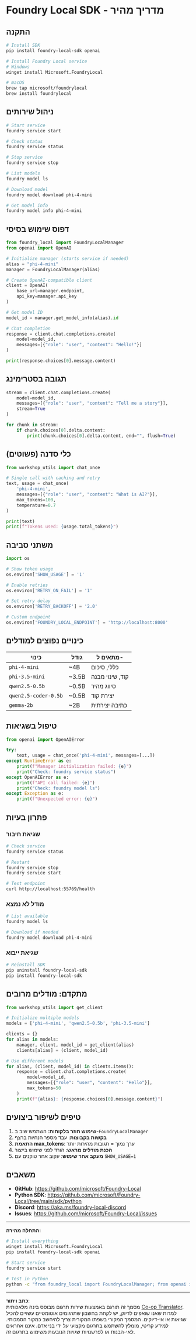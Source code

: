 <!--
CO_OP_TRANSLATOR_METADATA:
{
  "original_hash": "1a52481fe75c7692d785aef8da50e5e7",
  "translation_date": "2025-10-09T16:54:20+00:00",
  "source_file": "Workshop/FOUNDRY_SDK_QUICKREF.md",
  "language_code": "he"
}
-->
# Foundry Local SDK - מדריך מהיר

## התקנה

```bash
# Install SDK
pip install foundry-local-sdk openai

# Install Foundry Local service
# Windows
winget install Microsoft.FoundryLocal

# macOS
brew tap microsoft/foundrylocal
brew install foundrylocal
```

## ניהול שירותים

```bash
# Start service
foundry service start

# Check status
foundry service status

# Stop service
foundry service stop

# List models
foundry model ls

# Download model
foundry model download phi-4-mini

# Get model info
foundry model info phi-4-mini
```

## דפוס שימוש בסיסי

```python
from foundry_local import FoundryLocalManager
from openai import OpenAI

# Initialize manager (starts service if needed)
alias = "phi-4-mini"
manager = FoundryLocalManager(alias)

# Create OpenAI-compatible client
client = OpenAI(
    base_url=manager.endpoint,
    api_key=manager.api_key
)

# Get model ID
model_id = manager.get_model_info(alias).id

# Chat completion
response = client.chat.completions.create(
    model=model_id,
    messages=[{"role": "user", "content": "Hello!"}]
)

print(response.choices[0].message.content)
```

## תגובה בסטרימינג

```python
stream = client.chat.completions.create(
    model=model_id,
    messages=[{"role": "user", "content": "Tell me a story"}],
    stream=True
)

for chunk in stream:
    if chunk.choices[0].delta.content:
        print(chunk.choices[0].delta.content, end="", flush=True)
```

## כלי סדנה (פשוטים)

```python
from workshop_utils import chat_once

# Single call with caching and retry
text, usage = chat_once(
    'phi-4-mini',
    messages=[{"role": "user", "content": "What is AI?"}],
    max_tokens=100,
    temperature=0.7
)

print(text)
print(f"Tokens used: {usage.total_tokens}")
```

## משתני סביבה

```python
import os

# Show token usage
os.environ['SHOW_USAGE'] = '1'

# Enable retries
os.environ['RETRY_ON_FAIL'] = '1'

# Set retry delay
os.environ['RETRY_BACKOFF'] = '2.0'

# Custom endpoint
os.environ['FOUNDRY_LOCAL_ENDPOINT'] = 'http://localhost:8000'
```

## כינויים נפוצים למודלים

| כינוי | גודל | מתאים ל- |
|-------|------|----------|
| `phi-4-mini` | ~4B | כללי, סיכום |
| `phi-3.5-mini` | ~3.5B | קוד, שינוי מבנה |
| `qwen2.5-0.5b` | ~0.5B | סיווג מהיר |
| `qwen2.5-coder-0.5b` | ~0.5B | יצירת קוד |
| `gemma-2b` | ~2B | כתיבה יצירתית |

## טיפול בשגיאות

```python
from openai import OpenAIError

try:
    text, usage = chat_once('phi-4-mini', messages=[...])
except RuntimeError as e:
    print(f"Manager initialization failed: {e}")
    print("Check: foundry service status")
except OpenAIError as e:
    print(f"API call failed: {e}")
    print("Check: foundry model ls")
except Exception as e:
    print(f"Unexpected error: {e}")
```

## פתרון בעיות

### שגיאת חיבור
```bash
# Check service
foundry service status

# Restart
foundry service stop
foundry service start

# Test endpoint
curl http://localhost:55769/health
```

### מודל לא נמצא
```bash
# List available
foundry model ls

# Download if needed
foundry model download phi-4-mini
```

### שגיאת ייבוא
```bash
# Reinstall SDK
pip uninstall foundry-local-sdk
pip install foundry-local-sdk
```

## מתקדם: מודלים מרובים

```python
from workshop_utils import get_client

# Initialize multiple models
models = ['phi-4-mini', 'qwen2.5-0.5b', 'phi-3.5-mini']

clients = {}
for alias in models:
    manager, client, model_id = get_client(alias)
    clients[alias] = (client, model_id)

# Use different models
for alias, (client, model_id) in clients.items():
    response = client.chat.completions.create(
        model=model_id,
        messages=[{"role": "user", "content": "Hello"}],
        max_tokens=50
    )
    print(f"{alias}: {response.choices[0].message.content}")
```

## טיפים לשיפור ביצועים

1. **שימוש חוזר בלקוחות**: השתמש שוב ב-`FoundryLocalManager` 
2. **בקשות בקבוצות**: עבד מספר הנחיות ברצף
3. **התאמת max_tokens**: ערך נמוך = תגובות מהירות יותר
4. **הכנת מודלים מראש**: הורד לפני שימוש בייצור
5. **מעקב אחר שימוש**: עקוב אחר טוקנים עם `SHOW_USAGE=1`

## משאבים

- **GitHub**: https://github.com/microsoft/Foundry-Local
- **Python SDK**: https://github.com/microsoft/Foundry-Local/tree/main/sdk/python
- **Discord**: https://aka.ms/foundry-local-discord
- **Issues**: https://github.com/microsoft/Foundry-Local/issues

---

**התחלה מהירה:**
```bash
# Install everything
winget install Microsoft.FoundryLocal
pip install foundry-local-sdk openai

# Start service
foundry service start

# Test in Python
python -c "from foundry_local import FoundryLocalManager; from openai import OpenAI; m = FoundryLocalManager('phi-4-mini'); c = OpenAI(base_url=m.endpoint, api_key=m.api_key); r = c.chat.completions.create(model=m.get_model_info('phi-4-mini').id, messages=[{'role':'user','content':'Hi'}]); print(r.choices[0].message.content)"
```

---

**כתב ויתור**:  
מסמך זה תורגם באמצעות שירות תרגום מבוסס בינה מלאכותית [Co-op Translator](https://github.com/Azure/co-op-translator). למרות שאנו שואפים לדיוק, יש לקחת בחשבון שתרגומים אוטומטיים עשויים להכיל שגיאות או אי-דיוקים. המסמך המקורי בשפתו המקורית צריך להיחשב כמקור הסמכותי. למידע קריטי, מומלץ להשתמש בתרגום מקצועי על ידי בני אדם. איננו אחראים לאי-הבנות או לפרשנויות שגויות הנובעות משימוש בתרגום זה.